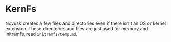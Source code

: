# KernFs

Novusk creates a few files and directories even if there isn't an OS or kernel extension. These directories and files 
are just used for memory and initramfs, read ``initramfs/temp.md``.